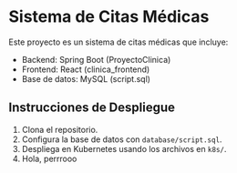 # Sistema de Citas Médicas

Este proyecto es un sistema de citas médicas que incluye:
- Backend: Spring Boot (ProyectoClinica)
- Frontend: React (clinica_frontend)
- Base de datos: MySQL (script.sql)

## Instrucciones de Despliegue
1. Clona el repositorio.
2. Configura la base de datos con `database/script.sql`.
3. Despliega en Kubernetes usando los archivos en `k8s/`.
4. Hola, perrrooo
